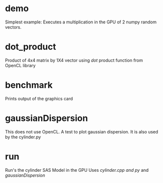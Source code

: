 # demo
Simplest example: Executes a multiplication in the GPU of 2 numpy random vectors.

# dot_product
Product of 4x4 matrix by 1X4 vector using *dot* product function from OpenCL library

# benchmark
Prints output of the graphics card


# gaussianDispersion
This does not use OpenCL. A test to plot gaussian dispersion. It is also used by the cylinder.py

# run
Run's the cylinder SAS Model in the GPU
Uses *cylinder.cpp and py* and *gaussianDispersion*